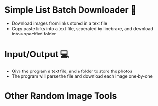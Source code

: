 # Simple List Batch Downloader 🌈  
* Download images from links stored in a text file
* Copy paste links into a text file, seperated by linebrake, and download into a specified folder.
# Input/Output 💻
* Give the program a text file, and a folder to store the photos
* The program will parse the file and download each image one-by-one

# Other Random Image Tools
